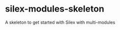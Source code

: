silex-modules-skeleton
======================

A skeleton to get started with Silex with multi-modules
